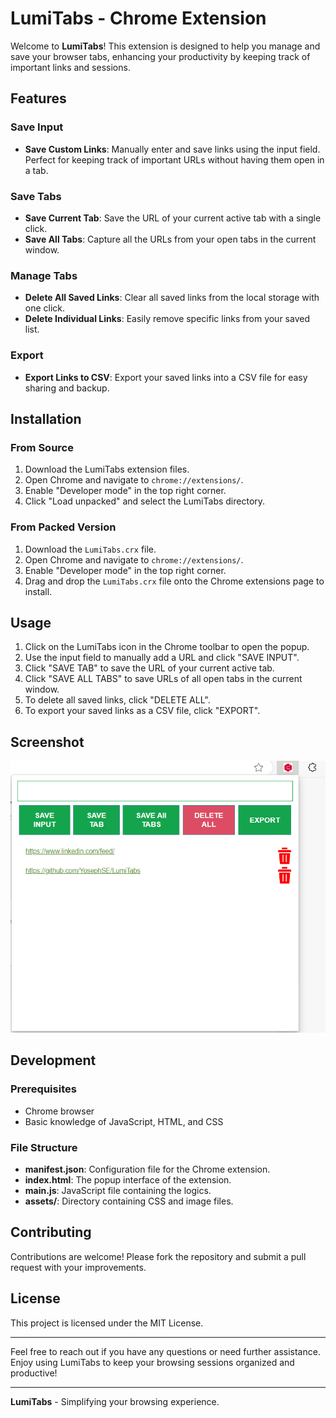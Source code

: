 # LumiTabs - Chrome Extension

Welcome to **LumiTabs**! This extension is designed to help you manage and save your browser tabs, enhancing your productivity by keeping track of important links and sessions.

## Features

### Save Input
- **Save Custom Links**: Manually enter and save links using the input field. Perfect for keeping track of important URLs without having them open in a tab.

### Save Tabs
- **Save Current Tab**: Save the URL of your current active tab with a single click. 
- **Save All Tabs**: Capture all the URLs from your open tabs in the current window.

### Manage Tabs
- **Delete All Saved Links**: Clear all saved links from the local storage with one click.
- **Delete Individual Links**: Easily remove specific links from your saved list.

### Export
- **Export Links to CSV**: Export your saved links into a CSV file for easy sharing and backup.

## Installation

### From Source

1. Download the LumiTabs extension files.
2. Open Chrome and navigate to `chrome://extensions/`.
3. Enable "Developer mode" in the top right corner.
4. Click "Load unpacked" and select the LumiTabs directory.

### From Packed Version

1. Download the `LumiTabs.crx` file.
2. Open Chrome and navigate to `chrome://extensions/`.
3. Enable "Developer mode" in the top right corner.
4. Drag and drop the `LumiTabs.crx` file onto the Chrome extensions page to install.

## Usage

1. Click on the LumiTabs icon in the Chrome toolbar to open the popup.
2. Use the input field to manually add a URL and click "SAVE INPUT".
3. Click "SAVE TAB" to save the URL of your current active tab.
4. Click "SAVE ALL TABS" to save URLs of all open tabs in the current window.
5. To delete all saved links, click "DELETE ALL".
6. To export your saved links as a CSV file, click "EXPORT".

## Screenshot

![alt text](image.png)


## Development

### Prerequisites
- Chrome browser
- Basic knowledge of JavaScript, HTML, and CSS

### File Structure
- **manifest.json**: Configuration file for the Chrome extension.
- **index.html**: The popup interface of the extension.
- **main.js**: JavaScript file containing the logics.
- **assets/**: Directory containing CSS and image files.


## Contributing

Contributions are welcome! Please fork the repository and submit a pull request with your improvements.

## License

This project is licensed under the MIT License.

---

Feel free to reach out if you have any questions or need further assistance. Enjoy using LumiTabs to keep your browsing sessions organized and productive!

---

**LumiTabs** - Simplifying your browsing experience.


